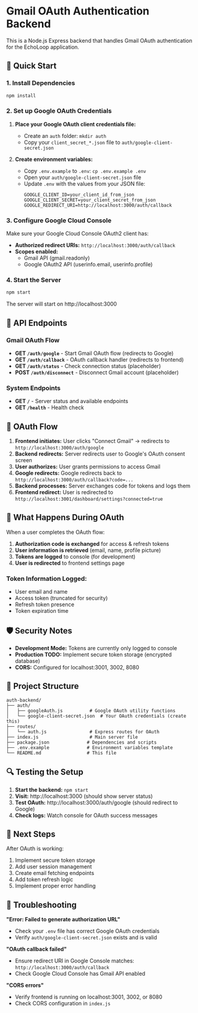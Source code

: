 # Gmail OAuth Authentication Backend

This is a Node.js Express backend that handles Gmail OAuth authentication for the EchoLoop application.

## 🚀 Quick Start

### 1. Install Dependencies
```bash
npm install
```

### 2. Set up Google OAuth Credentials

1. **Place your Google OAuth client credentials file:**
   - Create an `auth` folder: `mkdir auth`
   - Copy your `client_secret_*.json` file to `auth/google-client-secret.json`

2. **Create environment variables:**
   - Copy `.env.example` to `.env`: `cp .env.example .env`
   - Open your `auth/google-client-secret.json` file
   - Update `.env` with the values from your JSON file:
     ```env
     GOOGLE_CLIENT_ID=your_client_id_from_json
     GOOGLE_CLIENT_SECRET=your_client_secret_from_json
     GOOGLE_REDIRECT_URI=http://localhost:3000/auth/callback
     ```

### 3. Configure Google Cloud Console

Make sure your Google Cloud Console OAuth2 client has:
- **Authorized redirect URIs:** `http://localhost:3000/auth/callback`
- **Scopes enabled:**
  - Gmail API (gmail.readonly)
  - Google OAuth2 API (userinfo.email, userinfo.profile)

### 4. Start the Server
```bash
npm start
```

The server will start on http://localhost:3000

## 📡 API Endpoints

### Gmail OAuth Flow
- **GET `/auth/google`** - Start Gmail OAuth flow (redirects to Google)
- **GET `/auth/callback`** - OAuth callback handler (redirects to frontend)
- **GET `/auth/status`** - Check connection status (placeholder)
- **POST `/auth/disconnect`** - Disconnect Gmail account (placeholder)

### System Endpoints
- **GET `/`** - Server status and available endpoints
- **GET `/health`** - Health check

## 🔄 OAuth Flow

1. **Frontend initiates:** User clicks "Connect Gmail" → redirects to `http://localhost:3000/auth/google`
2. **Backend redirects:** Server redirects user to Google's OAuth consent screen
3. **User authorizes:** User grants permissions to access Gmail
4. **Google redirects:** Google redirects back to `http://localhost:3000/auth/callback?code=...`
5. **Backend processes:** Server exchanges code for tokens and logs them
6. **Frontend redirect:** User is redirected to `http://localhost:3001/dashboard/settings?connected=true`

## 🔧 What Happens During OAuth

When a user completes the OAuth flow:

1. **Authorization code is exchanged** for access & refresh tokens
2. **User information is retrieved** (email, name, profile picture)
3. **Tokens are logged** to console (for development)
4. **User is redirected** to frontend settings page

### Token Information Logged:
- User email and name
- Access token (truncated for security)
- Refresh token presence
- Token expiration time

## 🛡️ Security Notes

- **Development Mode:** Tokens are currently only logged to console
- **Production TODO:** Implement secure token storage (encrypted database)
- **CORS:** Configured for localhost:3001, 3002, 8080

## 📁 Project Structure

```
auth-backend/
├── auth/
│   ├── googleAuth.js          # Google OAuth utility functions
│   └── google-client-secret.json  # Your OAuth credentials (create this)
├── routes/
│   └── auth.js                # Express routes for OAuth
├── index.js                   # Main server file
├── package.json              # Dependencies and scripts
├── .env.example              # Environment variables template
└── README.md                 # This file
```

## 🔍 Testing the Setup

1. **Start the backend:** `npm start`
2. **Visit:** http://localhost:3000 (should show server status)
3. **Test OAuth:** http://localhost:3000/auth/google (should redirect to Google)
4. **Check logs:** Watch console for OAuth success messages

## 🚧 Next Steps

After OAuth is working:
1. Implement secure token storage
2. Add user session management  
3. Create email fetching endpoints
4. Add token refresh logic
5. Implement proper error handling

## 🐛 Troubleshooting

**"Error: Failed to generate authorization URL"**
- Check your `.env` file has correct Google OAuth credentials
- Verify `auth/google-client-secret.json` exists and is valid

**"OAuth callback failed"**
- Ensure redirect URI in Google Console matches: `http://localhost:3000/auth/callback`
- Check Google Cloud Console has Gmail API enabled

**"CORS errors"**
- Verify frontend is running on localhost:3001, 3002, or 8080
- Check CORS configuration in `index.js` 